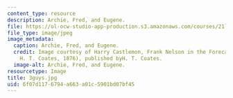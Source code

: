 ```yaml
---
content_type: resource
description: Archie, Fred, and Eugene.
file: https://ol-ocw-studio-app-production.s3.amazonaws.com/courses/21l-705-major-authors-melville-and-morrison-fall-2003/6f07d1176794a663a01c5901bd07bf45_3guys.jpg
file_type: image/jpeg
image_metadata:
  caption: Archie, Fred, and Eugene.
  credit: Image courtesy of Harry Castlemon, Frank Nelson in the Forecastle (Philadelphia,
    H. T. Coates, 1876), published byH. T. Coates.
  image-alt: Archie, Fred, and Eugene.
resourcetype: Image
title: 3guys.jpg
uid: 6f07d117-6794-a663-a01c-5901bd07bf45
---
```

